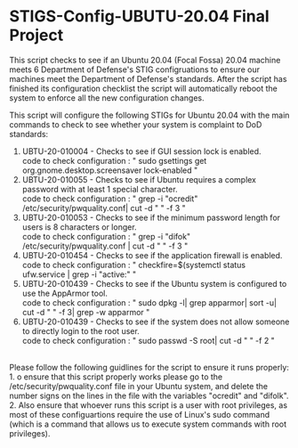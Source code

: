 # STIGS-Config-UBUTU-20.04 Final Project
This script checks to see if an Ubuntu 20.04 (Focal Fossa) 20.04 machine meets 6 Department of Defense's STIG configruations to ensure our machines meet the Department of Defense's standards. After the script has finished its configuration checklist the script will automatically reboot the system to enforce all the new configuration changes. <br />


This script will configure the following STIGs for Ubuntu 20.04 with the main commands to check to see whether your system is complaint to DoD standards: <br />
1. UBTU-20-010004 - Checks to see if GUI session lock is enabled. <br />
   code to check configuration : " sudo gsettings get org.gnome.desktop.screensaver lock-enabled " <br />
2. UBTU-20-010055 - Checks to see if Ubuntu requires a complex password with at least 1 special character. <br />
   code to check configuration : " grep -i "ocredit" /etc/security/pwquality.conf| cut -d " " -f 3 " <br />
3. UBTU-20-010053 - Checks to see if the minimum password length for users is 8 characters or longer. <br />
   code to check configuration : " grep -i "difok" /etc/security/pwquality.conf | cut -d " " -f 3 " <br />
4. UBTU-20-010454 - Checks to see if the application firewall is enabled. <br />
   code to check configuration :  " checkfire=$(systemctl status ufw.service | grep -i "active:" " <br />
5. UBTU-20-010439 - Checks to see if the Ubuntu system is configured to use the AppArmor tool. <br />
   code to check configuration : " sudo dpkg -l| grep apparmor| sort -u| cut -d " " -f 3| grep -w apparmor " <br />
9. UBTU-20-010439 - Checks to see if the system does not allow someone to directly login to the root user. <br />
    code to check configuration : " sudo passwd -S root| cut -d " " -f 2 " <br />
<br />
Please follow the following guidlines for the script to ensure it runs properly:  <br />
1. o ensure that this script properly works please go to the /etc/security/pwquality.conf file in your Ubuntu system, and delete the number signs on the lines in the file with the variables "ocredit" and "difolk".  <br />
2. Also ensure that whoever runs this script is a user with root privileges, as most of these configuartions require the use of Linux's sudo command (which is a command that allows us to execute system commands with root privileges). <br />
